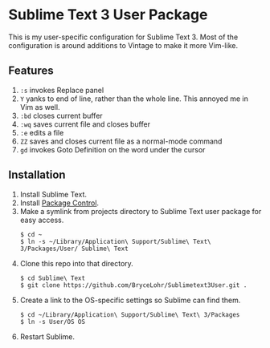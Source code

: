 Sublime Text 3 User Package
===========================

This is my user-specific configuration for Sublime Text 3. Most of the configuration is around additions to Vintage to make it more Vim-like.


Features
--------

1. `:s` invokes Replace panel
1. `Y` yanks to end of line, rather than the whole line. This annoyed me in Vim as well.
1. `:bd` closes current buffer
1. `:wq` saves current file and closes buffer
1. `:e` edits a file
1. `ZZ` saves and closes current file as a normal-mode command
1. `gd` invokes Goto Definition on the word under the cursor

Installation
------------

1. Install Sublime Text.
1. Install [Package Control](https://packagecontrol.io/installation).
1. Make a symlink from projects directory to Sublime Text user package for easy access.
    ```
    $ cd ~
    $ ln -s ~/Library/Application\ Support/Sublime\ Text\ 3/Packages/User/ Sublime\ Text
    ```
1. Clone this repo into that directory.
    ```
    $ cd Sublime\ Text
    $ git clone https://github.com/BryceLohr/Sublimetext3User.git .
    ```
1. Create a link to the OS-specific settings so Sublime can find them.
    ```
    $ cd ~/Library/Application\ Support/Sublime\ Text\ 3/Packages
    $ ln -s User/OS OS
    ```
1. Restart Sublime.
